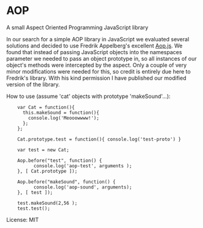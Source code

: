 AOP
===

A small Aspect Oriented Programming JavaScript library

In our search for a simple AOP library in JavaScript we evaluated several solutions and decided to use Fredrik Appelberg's excellent [Aop.js](http://fredrik.appelberg.me/2010/05/07/aop-js.html). We found that instead of passing JavaScript objects into the namespaces parameter we needed to pass an object prototype in, so all instances of our object's methods were intercepted by the aspect. Only a couple of very minor modifications were needed for this, so credit is entirely due here to Fredrik's library. With his kind permission I have published our modified version of the library.

How to use (assume 'cat' objects with prototype 'makeSound'...):

		var Cat = function(){
		  this.makeSound = function(){ 
		    console.log('Meooowwww!');
		  }; 
		};
		
		Cat.prototype.test = function(){ console.log('test-proto') }
		
		var test = new Cat;
		
		Aop.before("test", function() {
		      console.log('aop-test', arguments );
		}, [ Cat.prototype ]);
		
		Aop.before("makeSound", function() {
		      console.log('aop-sound', arguments);
		}, [ test ]);
		
		test.makeSound(2,56 );
		test.test();

License: MIT
